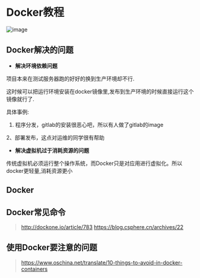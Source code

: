 # Docker教程

![image](http://static.oschina.net/uploads/space/2015/0127/222554_x9aG_223750.png)

## Docker解决的问题

- **解决环境依赖问题**

项目本来在测试服务器跑的好好的换到生产环境却不行.

这时候可以把运行环境安装在docker镜像里,发布到生产环境的时候直接运行这个镜像就行了.

具体事例:

1. 程序分发，gitlab的安装很恶心吧，所以有人做了gitlab的image

2、部署发布，这点对运维的同学很有帮助

- **解决虚拟机过于消耗资源的问题** 

传统虚拟机必须运行整个操作系统，而Docker只是对应用进行虚拟化。所以docker更轻量,消耗资源更小

## Docker

## Docker常见命令

> http://dockone.io/article/783
> https://blog.csphere.cn/archives/22
    
## 使用Docker要注意的问题

> https://www.oschina.net/translate/10-things-to-avoid-in-docker-containers